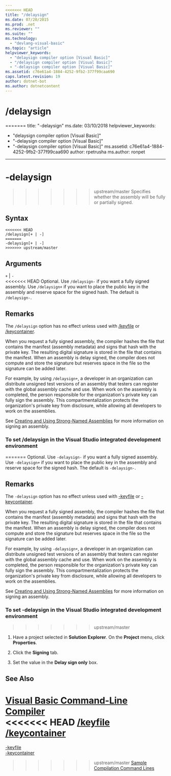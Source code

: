 ```yaml
---
<<<<<<< HEAD
title: "/delaysign"
ms.date: 07/20/2015
ms.prod: .net
ms.reviewer: ""
ms.suite: ""
ms.technology: 
  - "devlang-visual-basic"
ms.topic: "article"
helpviewer_keywords: 
  - "delaysign compiler option [Visual Basic]"
  - "/delaysign compiler option [Visual Basic]"
  - "-delaysign compiler option [Visual Basic]"
ms.assetid: c76e61a4-1884-4252-9fb2-377f99caa690
caps.latest.revision: 19
author: dotnet-bot
ms.author: dotnetcontent
---
```

# /delaysign
=======
title: "-delaysign"
ms.date: 03/10/2018
helpviewer_keywords: 
  - "delaysign compiler option [Visual Basic]"
  - "-delaysign compiler option [Visual Basic]"
  - "-delaysign compiler option [Visual Basic]"
ms.assetid: c76e61a4-1884-4252-9fb2-377f99caa690
author: rpetrusha
ms.author: ronpet
---
# -delaysign
>>>>>>> upstream/master
Specifies whether the assembly will be fully or partially signed.  
  
## Syntax  
  
```  
<<<<<<< HEAD
/delaysign[+ | -]  
=======
-delaysign[+ | -]  
>>>>>>> upstream/master
```  
  
## Arguments  
 `+` &#124; `-`  
<<<<<<< HEAD
 Optional. Use `/delaysign-` if you want a fully signed assembly. Use `/delaysign+` if you want to place the public key in the assembly and reserve space for the signed hash. The default is `/delaysign-`.  
  
## Remarks  
 The `/delaysign` option has no effect unless used with [/keyfile](../../../visual-basic/reference/command-line-compiler/keyfile.md) or [/keycontainer](../../../visual-basic/reference/command-line-compiler/keycontainer.md).  
  
 When you request a fully signed assembly, the compiler hashes the file that contains the manifest (assembly metadata) and signs that hash with the private key. The resulting digital signature is stored in the file that contains the manifest. When an assembly is delay signed, the compiler does not compute and store the signature but reserves space in the file so the signature can be added later.  
  
 For example, by using `/delaysign+`, a developer in an organization can distribute unsigned test versions of an assembly that testers can register with the global assembly cache and use. When work on the assembly is completed, the person responsible for the organization's private key can fully sign the assembly. This compartmentalization protects the organization's private key from disclosure, while allowing all developers to work on the assemblies.  
  
 See [Creating and Using Strong-Named Assemblies](../../../framework/app-domains/create-and-use-strong-named-assemblies.md) for more information on signing an assembly.  
  
### To set /delaysign in the Visual Studio integrated development environment  
=======
 Optional. Use `-delaysign-` if you want a fully signed assembly. Use `-delaysign+` if you want to place the public key in the assembly and reserve space for the signed hash. The default is `-delaysign-`.  
  
## Remarks  
 The `-delaysign` option has no effect unless used with [-keyfile](../../../visual-basic/reference/command-line-compiler/keyfile.md) or [-keycontainer](../../../visual-basic/reference/command-line-compiler/keycontainer.md).  
  
 When you request a fully signed assembly, the compiler hashes the file that contains the manifest (assembly metadata) and signs that hash with the private key. The resulting digital signature is stored in the file that contains the manifest. When an assembly is delay signed, the compiler does not compute and store the signature but reserves space in the file so the signature can be added later.  
  
 For example, by using `-delaysign+`, a developer in an organization can distribute unsigned test versions of an assembly that testers can register with the global assembly cache and use. When work on the assembly is completed, the person responsible for the organization's private key can fully sign the assembly. This compartmentalization protects the organization's private key from disclosure, while allowing all developers to work on the assemblies.  
  
 See [Creating and Using Strong-Named Assemblies](../../../framework/app-domains/create-and-use-strong-named-assemblies.md) for more information on signing an assembly.  
  
### To set -delaysign in the Visual Studio integrated development environment  
>>>>>>> upstream/master
  
1.  Have a project selected in **Solution Explorer**. On the **Project** menu, click **Properties**.   
  
2.  Click the **Signing** tab.  
  
3.  Set the value in the **Delay sign only** box.  
  
## See Also  
 [Visual Basic Command-Line Compiler](../../../visual-basic/reference/command-line-compiler/index.md)  
<<<<<<< HEAD
 [/keyfile](../../../visual-basic/reference/command-line-compiler/keyfile.md)  
 [/keycontainer](../../../visual-basic/reference/command-line-compiler/keycontainer.md)  
=======
 [-keyfile](../../../visual-basic/reference/command-line-compiler/keyfile.md)  
 [-keycontainer](../../../visual-basic/reference/command-line-compiler/keycontainer.md)  
>>>>>>> upstream/master
 [Sample Compilation Command Lines](../../../visual-basic/reference/command-line-compiler/sample-compilation-command-lines.md)
